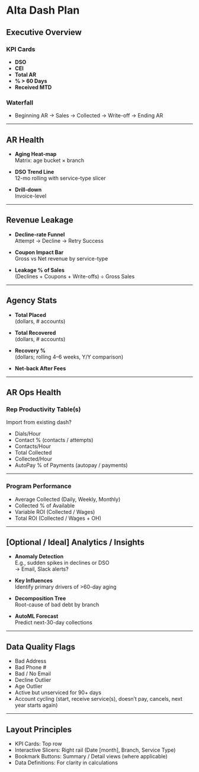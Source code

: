 # **Alta Dash Plan**

## Executive Overview

### KPI Cards
- **DSO**
- **CEI**
- **Total AR**
- **% > 60 Days**
- **Received MTD**

### Waterfall
- Beginning AR → Sales → Collected → Write-off → Ending AR

---

## AR Health

- **Aging Heat-map**  
  Matrix: age bucket × branch

- **DSO Trend Line**  
  12-mo rolling with service-type slicer

- **Drill-down**  
  Invoice-level

---

## Revenue Leakage

- **Decline-rate Funnel**  
  Attempt → Decline → Retry Success

- **Coupon Impact Bar**  
  Gross vs Net revenue by service-type

- **Leakage % of Sales**  
  (Declines + Coupons + Write-offs) ÷ Gross Sales

---

## Agency Stats

- **Total Placed**  
  (dollars, # accounts)

- **Total Recovered**  
  (dollars, # accounts)

- **Recovery %**  
  (dollars; rolling 4–6 weeks, Y/Y comparison)

- **Net-back After Fees**

---

## AR Ops Health

### Rep Productivity Table(s)  
Import from existing dash?

- Dials/Hour  
- Contact % (contacts / attempts)  
- Contacts/Hour  
- Total Collected  
- Collected/Hour  
- AutoPay % of Payments (autopay / payments)

---

### Program Performance

- Average Collected (Daily, Weekly, Monthly)  
- Collected % of Available  
- Variable ROI (Collected / Wages)  
- Total ROI (Collected / Wages + OH)

---

## [Optional / Ideal] Analytics / Insights

- **Anomaly Detection**  
  E.g., sudden spikes in declines or DSO  
  → Email, Slack alerts?

- **Key Influences**  
  Identify primary drivers of >60-day aging

- **Decomposition Tree**  
  Root-cause of bad debt by branch

- **AutoML Forecast**  
  Predict next-30-day collections

---

## Data Quality Flags

- Bad Address  
- Bad Phone #  
- Bad / No Email  
- Decline Outlier  
- Age Outlier  
- Active but unserviced for 90+ days  
- Account cycling (start, receive service(s), doesn’t pay, cancels, next year starts again)

---

## Layout Principles

- KPI Cards: Top row  
- Interactive Slicers: Right rail (Date [month], Branch, Service Type)  
- Bookmark Buttons: Summary / Detail views (where applicable)  
- Data Definitions: For clarity in calculations

